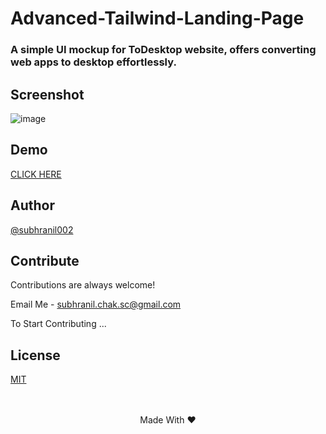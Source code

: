 # Advanced-Tailwind-Landing-Page

### A simple UI mockup for ToDesktop website, offers converting web apps to desktop effortlessly.

## Screenshot

![image](https://github.com/subhranil002/Advanced-Tailwind-Landing-Page/assets/106914208/a002526e-92ff-4831-ad47-2ee337788552)

## Demo

[CLICK HERE](https://todesktop-tailwind.netlify.app/)

## Author

[@subhranil002](https://www.github.com/subhranil002)

## Contribute

Contributions are always welcome!

Email Me - subhranil.chak.sc@gmail.com

To Start Contributing ...

## License

[MIT](https://github.com/subhranil002/Advanced-Tailwind-Landing-Page?tab=MIT-1-ov-file)
<br/><br/><br/>

<p align="center">Made With ❤️</p>
